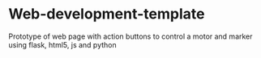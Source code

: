 # Web-development-template
Prototype of web page with action buttons to control a motor and marker using flask, html5, js and python
